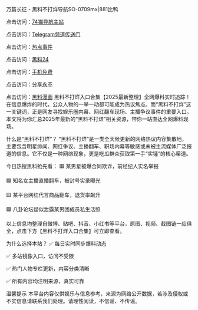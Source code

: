 万篇长征 - 黑料不打烊导航SO-0709mx|881比鸭

点击访问：<a href="https://74mao.com/">74猫导航主站</a>

点击访问：<a href="https://74mao.com/">Telegram频道传送门</a>

点击访问：<a href="https://heiliaoxfe5rb.pages.dev">热点事件</a>

点击访问：<a href="https://heiliaoubleqx.pages.dev">黑料24</a>

点击访问：<a href="https://heiliao5s28gk.pages.dev ">手机免费</a>

点击访问：<a href="https://heiliaoxrq8i9.pages.dev">分享永不</a>

点击访问：<a href="https://heiliao9wsbg3.pages.dev ">黑料漫画</a>
黑料不打烊入口合集【2025最新整理】全网爆料实时追踪！
在信息爆炸的时代，公众人物的一举一动都可能成为热议焦点。而“黑料不打烊”这一关键词，正是网友寻找娱乐圈内幕、网红翻车现场、主播争议事件的重要入口。本文将为你汇总2025年最新的“黑料不打烊”相关资源，带你一站直达全网爆料现场。

什么是“黑料不打烊”？
“黑料不打烊”是一类全天候更新的网络热议内容集散地，主要包含明星绯闻、网红争议、主播翻车、职场内幕等敏感或未被主流媒体广泛报道的信息。它不仅是一种网络现象，更是吃瓜群众获取第一手“实锤”的核心渠道。

今日热搜黑料抢先看：
🟥 某男星被爆合同欺诈，前经纪人实名举报

🟦 知名女主播直播翻车，被封号实录曝光

🟨 某平台网红代言商品翻车，退货率飙升

🟩 八卦论坛疑似泄露某男团成员私生活照

以上信息均整理自微博、贴吧、抖音、小红书等平台，原图、视频、截图链一应俱全，点击下方【黑料不打烊入口合集】可立即查看。

为什么选择本站？
✅ 每日实时同步爆料动态

✅ 多站镜像入口，访问不受限

✅ 热门人物专栏更新，内容分类清晰

✅ 所有内容均注明来源，真实可靠

温馨提示
本平台内容仅供娱乐与信息参考，来源为网络公开数据，若涉及侵权或不实信息请联系我们处理。请理性阅读，不信谣、不传谣。

